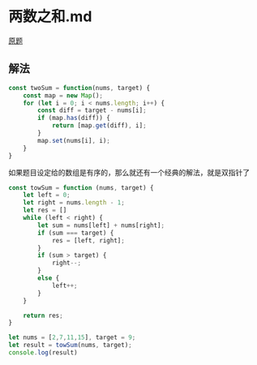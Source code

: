 # 两数之和.md

[原题](https://leetcode-cn.com/problems/two-sum/)

## 解法
```javascript
const twoSum = function(nums, target) {
    const map = new Map();
    for (let i = 0; i < nums.length; i++) {
        const diff = target - nums[i];
        if (map.has(diff)) {
            return [map.get(diff), i];
        }
        map.set(nums[i], i);
    }
}
```

如果题目设定给的数组是有序的，那么就还有一个经典的解法，就是双指针了
```javascript
const towSum = function (nums, target) {
    let left = 0;
    let right = nums.length - 1;
    let res = []
    while (left < right) {
        let sum = nums[left] + nums[right];
        if (sum === target) {
            res = [left, right];
        }
        if (sum > target) {
            right--;
        }
        else {
            left++;
        }
    }

    return res;
}

let nums = [2,7,11,15], target = 9;
let result = towSum(nums, target);
console.log(result)
```